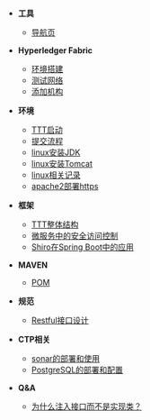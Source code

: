 - **工具**

  - [导航页](tools/nav_page)

- **Hyperledger Fabric**
  - [环境搭建](fabric/环境搭建)
  - [测试网络](fabric/byfn)
  - [添加机构](fabric/添加组织到通道)

- **环境**
  - [TTT启动](environment/ttt-start)
  - [提交流程](environment/fork-pr)
  - [linux安装JDK](environment/setup-jdk)
  - [linux安装Tomcat](environment/setup-tomcat)
  - [linux相关记录](environment/linux)
  - [apache2部署https](environment/acme-apache2-https)
  
- **框架**
  - [TTT整体结构](framework/instruction)
  - [微服务中的安全访问控制](framework/security)
  - [Shiro在Spring Boot中的应用](framework/shiro-start)

- **MAVEN**
  - [POM](maven/pom)

- **规范**
  - [Restful接口设计](standard/restful-api)

- **CTP相关**
  - [sonar的部署和使用](ctp/sonar)
  - [PostgreSQL的部署和配置](ctp/PostgreSQL)

- **Q&A**
  - [为什么注入接口而不是实现类？](q&a/1)

